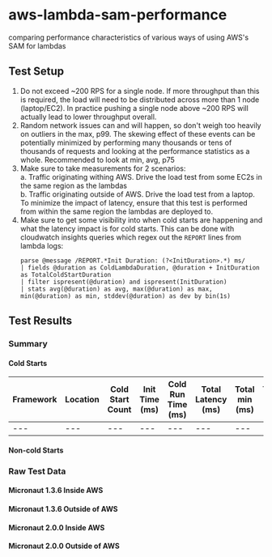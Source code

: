 # aws-lambda-sam-performance
comparing performance characteristics of various ways of using AWS's SAM for lambdas

## Test Setup

1. Do not exceed ~200 RPS for a single node. If more throughput than this is required,
   the load will need to be distributed across more than 1 node (laptop/EC2). In practice
   pushing a single node above ~200 RPS will actually lead to lower throughput overall.
2. Random network issues can and will happen, so don't weigh too heavily on outliers in the max, p99.
   The skewing effect of these events can be potentially minimized by performing many thousands
   or tens of thousands of requests and looking at the performance statistics as a whole.
   Recommended to look at min, avg, p75
3. Make sure to take measurements for 2 scenarios:  
    a. Traffic originating withing AWS.  Drive the load test from some EC2s in the same region as the lambdas  
    b. Traffic originating outside of AWS.  Drive the load test from a laptop.  To minimize the impact of latency,
       ensure that this test is performed from within the same region the lambdas are deployed to.
4. Make sure to get some visibility into when cold starts are happening and what the latency impact is for cold starts.
   This can be done with cloudwatch insights queries which regex out the `REPORT` lines from lambda logs:
   ```
   parse @message /REPORT.*Init Duration: (?<InitDuration>.*) ms/
   | fields @duration as ColdLambdaDuration, @duration + InitDuration as TotalColdStartDuration
   | filter ispresent(@duration) and ispresent(InitDuration)
   | stats avg(@duration) as avg, max(@duration) as max, min(@duration) as min, stddev(@duration) as dev by bin(1s)
   ```

## Test Results

### Summary

#### Cold Starts
| Framework | Location | Cold Start Count | Init Time (ms) | Cold Run Time (ms) | Total Latency (ms) | Total min (ms) | Total avg (ms) | Total p75 (ms) | Total max (ms) |  
|---|---|---|---|---|---|---|---|---|---|
|---|---|---|---|---|---|---|---|---|---|

#### Non-cold Starts

### Raw Test Data

#### Micronaut 1.3.6 Inside AWS
#### Micronaut 1.3.6 Outside of AWS
#### Micronaut 2.0.0 Inside AWS
#### Micronaut 2.0.0 Outside of AWS